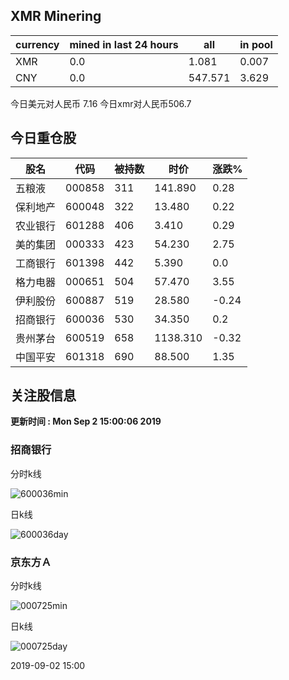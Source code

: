 ## XMR Minering

|currency|mined in last 24 hours|all|in pool|
|---|---|---|---|
|XMR|0.0|1.081|0.007|
|CNY|0.0|547.571|3.629|

今日美元对人民币 7.16	今日xmr对人民币506.7


## 今日重仓股 

|股名|代码|被持数|时价|涨跌%|
|---|---|---|---|---|
|五粮液|000858|311|141.890|0.28|
|保利地产|600048|322|13.480|0.22|
|农业银行|601288|406|3.410|0.29|
|美的集团|000333|423|54.230|2.75|
|工商银行|601398|442|5.390|0.0|
|格力电器|000651|504|57.470|3.55|
|伊利股份|600887|519|28.580|-0.24|
|招商银行|600036|530|34.350|0.2|
|贵州茅台|600519|658|1138.310|-0.32|
|中国平安|601318|690|88.500|1.35|

## 关注股信息
**更新时间 : Mon Sep  2 15:00:06 2019**
### 招商银行 
分时k线

![600036min](http://image.sinajs.cn/newchart/min/n/sh600036.gif)

日k线

![600036day](http://image.sinajs.cn/newchart/daily/n/sh600036.gif)

### 京东方Ａ 
分时k线

![000725min](http://image.sinajs.cn/newchart/min/n/sz000725.gif)

日k线

![000725day](http://image.sinajs.cn/newchart/daily/n/sz000725.gif)

2019-09-02 15:00